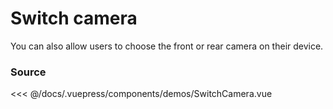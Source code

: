 # Switch camera

You can also allow users to choose the front or rear camera on their
device.

<DemoWrapper component="SwitchCamera" />

### Source

<<< @/docs/.vuepress/components/demos/SwitchCamera.vue
